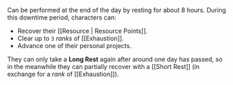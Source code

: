 Can be performed at the end of the day by resting for about 8 hours. During this downtime period, characters can:

* Recover their [[Resource | Resource Points]].
* Clear up to `3` _ranks_ of [[Exhaustion]].
* Advance one of their personal projects.

They can only take a **Long Rest** again after around one day has passed, so in the meanwhile they can partially recover with a [[Short Rest]] (in exchange for a _rank_ of [[Exhaustion]]).
